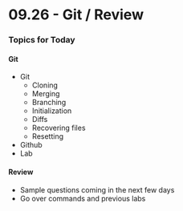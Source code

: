 # 09.26 - Git / Review

### Topics for Today

#### Git
* Git
	* Cloning
	* Merging
	* Branching
	* Initialization
	* Diffs
	* Recovering files
	* Resetting
* Github
* Lab
#### Review
* Sample questions coming in the next few days
* Go over commands and previous labs
